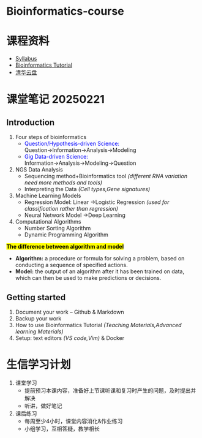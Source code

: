 # **Bioinformatics-course**  
# 课程资料
- [Syllabus](https://365.kdocs.cn/l/caAbfIt5y8Fk)  
- [Bioinformatics Tutorial](https://bioinfo.gitbook.io)
- [清华云盘](https://cloud.tsinghua.edu.cn/d/dcbb0944631a4291b34c/)

# 课堂笔记 20250221
## Introduction
1. Four steps of bioinformatics
    - <font color=Blue>Question/Hypothesis-driven Science:</font> Question→Information→Analysis→Modeling  
    - <font color=Blue>Gig Data-driven Science:</font> Information→Analysis→Modeling→Question   
2. NGS Data Analysis
    - Sequencing method+Bioinformatics tool *(different RNA variation need more methods and tools)*
    - Interpreting the Data *(Cell types,Gene signatures)*
3. Machine Learning Models
    - Regression Model: Linear →Logistic Regression *(used for classification rather than regression)*
    - Neural Network Model →Deep Learning
4. Computational Algorithms
    - Number Sorting Algorithm
    - Dynamic Programming Algorithm  

**<mark>The difference between algorithm and model<mark>**
- **Algorithm:** a procedure or formula for solving a problem, based on conducting a sequence of specified actions.
- **Model:** the output of an algorithm after it has been trained on data, which can then be used to make predictions or decisions.

## Getting started
1. Document your work – Github & Markdown
2. Backup your work
3. How to use Bioinformatics Tutorial *(Teaching Materials,Advanced learning Materials)*
4. Setup: text editors *(VS code,Vim)* & Docker  

# 生信学习计划
1. 课堂学习
    - 提前预习本课内容，准备好上节课听课和复习时产生的问题，及时提出并解决
    - 听讲，做好笔记
2. 课后练习
    - 每周至少4小时，课堂内容消化&作业练习
    - 小组学习，互相答疑，教学相长





